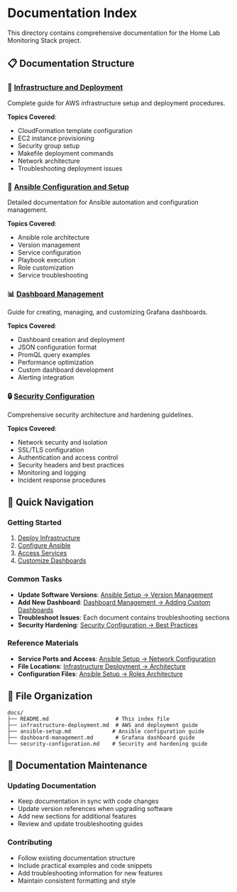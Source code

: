 # Documentation Index

This directory contains comprehensive documentation for the Home Lab Monitoring Stack project.

## 📋 Documentation Structure

### 🚀 [Infrastructure and Deployment](infrastructure-deployment.md)

Complete guide for AWS infrastructure setup and deployment procedures.

**Topics Covered**:

- CloudFormation template configuration
- EC2 instance provisioning
- Security group setup
- Makefile deployment commands
- Network architecture
- Troubleshooting deployment issues

### 🔧 [Ansible Configuration and Setup](ansible-setup.md)  

Detailed documentation for Ansible automation and configuration management.

**Topics Covered**:

- Ansible role architecture
- Version management
- Service configuration
- Playbook execution
- Role customization
- Service troubleshooting

### 📊 [Dashboard Management](dashboard-management.md)

Guide for creating, managing, and customizing Grafana dashboards.

**Topics Covered**:

- Dashboard creation and deployment
- JSON configuration format
- PromQL query examples
- Performance optimization
- Custom dashboard development
- Alerting integration

### 🔒 [Security Configuration](security-configuration.md)

Comprehensive security architecture and hardening guidelines.

**Topics Covered**:

- Network security and isolation
- SSL/TLS configuration
- Authentication and access control
- Security headers and best practices
- Monitoring and logging
- Incident response procedures

## 🎯 Quick Navigation

### Getting Started

1. [Deploy Infrastructure](infrastructure-deployment.md#deployment-commands)
2. [Configure Ansible](ansible-setup.md#usage)
3. [Access Services](infrastructure-deployment.md#monitoring-and-validation)
4. [Customize Dashboards](dashboard-management.md#adding-custom-dashboards)

### Common Tasks

- **Update Software Versions**: [Ansible Setup → Version Management](ansible-setup.md#version-management)
- **Add New Dashboard**: [Dashboard Management → Adding Custom Dashboards](dashboard-management.md#adding-custom-dashboards)
- **Troubleshoot Issues**: Each document contains troubleshooting sections
- **Security Hardening**: [Security Configuration → Best Practices](security-configuration.md#security-best-practices)

### Reference Materials

- **Service Ports and Access**: [Ansible Setup → Network Configuration](ansible-setup.md#network-configuration)
- **File Locations**: [Infrastructure Deployment → Architecture](infrastructure-deployment.md#network-architecture)
- **Configuration Files**: [Ansible Setup → Roles Architecture](ansible-setup.md#roles-architecture)

## 📁 File Organization

```
docs/
├── README.md                     # This index file
├── infrastructure-deployment.md  # AWS and deployment guide  
├── ansible-setup.md             # Ansible configuration guide
├── dashboard-management.md       # Grafana dashboard guide
└── security-configuration.md    # Security and hardening guide
```

## 🔄 Documentation Maintenance

### Updating Documentation

- Keep documentation in sync with code changes
- Update version references when upgrading software
- Add new sections for additional features
- Review and update troubleshooting guides

### Contributing

- Follow existing documentation structure
- Include practical examples and code snippets
- Add troubleshooting information for new features
- Maintain consistent formatting and style
